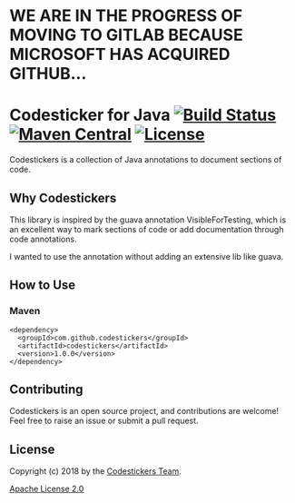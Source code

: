 # WE ARE IN THE PROGRESS OF MOVING TO GITLAB BECAUSE MICROSOFT HAS ACQUIRED GITHUB...

# Codesticker for Java [![Build Status](https://travis-ci.org/codestickers/codestickers-java.svg?branch=master)](https://travis-ci.org/codestickers/codestickers-java) [![Maven Central](https://img.shields.io/maven-central/v/com.github.codestickers/codestickers.svg)](https://search.maven.org/#search%7Cga%7C1%7Ccodestickers) [![License](https://img.shields.io/badge/License-Apache%202.0-blue.svg)](https://www.apache.org/licenses/LICENSE-2.0.txt)

Codestickers is a collection of Java annotations to document sections of code.

## Why Codestickers
This library is inspired by the guava annotation VisibleForTesting, which is an excellent
way to mark sections of code or add documentation through code annotations.

I wanted to use the annotation without adding an extensive lib like guava.

## How to Use

### Maven
```
<dependency>
  <groupId>com.github.codestickers</groupId>
  <artifactId>codestickers</artifactId>
  <version>1.0.0</version>
</dependency>
```

## Contributing
Codestickers is an open source project, and contributions are welcome! Feel free to raise an issue or submit a pull request.

## License
Copyright (c) 2018 by the [Codestickers Team](https://github.com/orgs/codestickers/people).

[Apache License 2.0](license.txt)
